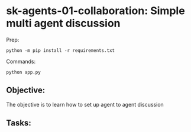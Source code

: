 # sk-agents-01-collaboration: Simple multi agent discussion

Prep:
```
python -m pip install -r requirements.txt
```

Commands:

```
python app.py
```

## Objective:

The objective is to learn how to set up agent to agent discussion

## Tasks:

